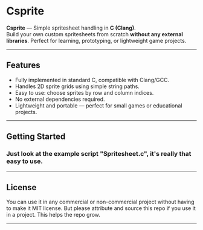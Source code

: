 # Csprite

**Csprite** — Simple spritesheet handling in **C (Clang)**.  
Build your own custom spritesheets from scratch **without any external libraries**. Perfect for learning, prototyping, or lightweight game projects.

---

## Features

- Fully implemented in standard C, compatible with Clang/GCC.
- Handles 2D sprite grids using simple string paths.
- Easy to use: choose sprites by row and column indices.
- No external dependencies required.
- Lightweight and portable — perfect for small games or educational projects.

---

## Getting Started

### Just look at the example script "Spritesheet.c", it's really that easy to use.

---

## License

You can use it in any commercial or non-commercial project without having to make it MIT license.
But please attribute and source this repo if you use it in a project. This helps the repo grow.

---
